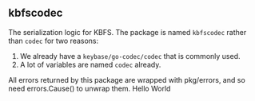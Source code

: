 ## kbfscodec

The serialization logic for KBFS. The package is named `kbfscodec`
rather than `codec` for two reasons:

1. We already have a `keybase/go-codec/codec` that is commonly used.
2. A lot of variables are named `codec` already.

All errors returned by this package are wrapped with pkg/errors, and
so need errors.Cause() to unwrap them.
Hello World
